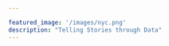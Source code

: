 ```yaml
---

featured_image: '/images/nyc.png'
description: "Telling Stories through Data"
---
```

<meta name="description" content="Created by Lena Han, The Data Scoop is a political data journalism blog telling stories driven by data." />

